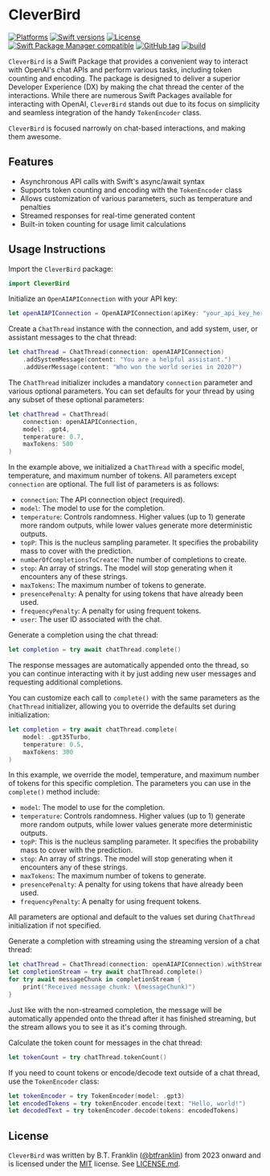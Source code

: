 # CleverBird

[![Platforms](https://img.shields.io/endpoint?url=https%3A%2F%2Fswiftpackageindex.com%2Fapi%2Fpackages%2Fbtfranklin%2FCleverBird%2Fbadge%3Ftype%3Dplatforms)](https://swiftpackageindex.com/btfranklin/CleverBird)
[![Swift versions](https://img.shields.io/endpoint?url=https%3A%2F%2Fswiftpackageindex.com%2Fapi%2Fpackages%2Fbtfranklin%2FCleverBird%2Fbadge%3Ftype%3Dswift-versions)](https://swiftpackageindex.com/btfranklin/CleverBird)
[![License](https://img.shields.io/badge/License-MIT-blue.svg)](https://github.com/btfranklin/CleverBird/blob/main/LICENSE)
[![Swift Package Manager compatible](https://img.shields.io/badge/SPM-compatible-brightgreen.svg?style=flat&colorA=28a745&&colorB=4E4E4E)](https://github.com/apple/swift-package-manager)
[![GitHub tag](https://img.shields.io/github/tag/btfranklin/CleverBird.svg)](https://github.com/btfranklin/CleverBird)
[![build](https://github.com/btfranklin/CleverBird/actions/workflows/build.yml/badge.svg)](https://github.com/btfranklin/CleverBird/actions/workflows/build.yml)

`CleverBird` is a Swift Package that provides a convenient way to interact with OpenAI's chat APIs and perform various tasks, including token counting and encoding. The package is designed to deliver a superior Developer Experience (DX) by making the chat thread the center of the interactions. While there are numerous Swift Packages available for interacting with OpenAI, `CleverBird` stands out due to its focus on simplicity and seamless integration of the handy `TokenEncoder` class. 

`CleverBird` is focused narrowly on chat-based interactions, and making them awesome.

## Features

- Asynchronous API calls with Swift's async/await syntax
- Supports token counting and encoding with the `TokenEncoder` class
- Allows customization of various parameters, such as temperature and penalties
- Streamed responses for real-time generated content
- Built-in token counting for usage limit calculations

## Usage Instructions

Import the `CleverBird` package:

```swift
import CleverBird
```

Initialize an `OpenAIAPIConnection` with your API key:

```swift
let openAIAPIConnection = OpenAIAPIConnection(apiKey: "your_api_key_here")
```

Create a `ChatThread` instance with the connection, and
add system, user, or assistant messages to the chat thread:

```swift
let chatThread = ChatThread(connection: openAIAPIConnection)
    .addSystemMessage(content: "You are a helpful assistant.")
    .addUserMessage(content: "Who won the world series in 2020?")
```

The `ChatThread` initializer includes a mandatory `connection` parameter and various optional parameters. You can set defaults for your thread by using any subset of these optional parameters:

```swift
let chatThread = ChatThread(
    connection: openAIAPIConnection, 
    model: .gpt4, 
    temperature: 0.7, 
    maxTokens: 500
)
```

In the example above, we initialized a `ChatThread` with a specific model, temperature, and maximum number of tokens. All parameters except `connection` are optional. The full list of parameters is as follows:

- `connection`: The API connection object (required).
- `model`: The model to use for the completion.
- `temperature`: Controls randomness. Higher values (up to 1) generate more random outputs, while lower values generate more deterministic outputs.
- `topP`: This is the nucleus sampling parameter. It specifies the probability mass to cover with the prediction.
- `numberOfCompletionsToCreate`: The number of completions to create.
- `stop`: An array of strings. The model will stop generating when it encounters any of these strings.
- `maxTokens`: The maximum number of tokens to generate.
- `presencePenalty`: A penalty for using tokens that have already been used.
- `frequencyPenalty`: A penalty for using frequent tokens.
- `user`: The user ID associated with the chat.

Generate a completion using the chat thread:

```swift
let completion = try await chatThread.complete()
```

The response messages are automatically appended onto the thread, so
you can continue interacting with it by just adding new user messages
and requesting additional completions.

You can customize each call to `complete()` with the same parameters as the `ChatThread` initializer, allowing you to override the defaults set during initialization:

```swift
let completion = try await chatThread.complete(
    model: .gpt35Turbo, 
    temperature: 0.5, 
    maxTokens: 300
)
```

In this example, we override the model, temperature, and maximum number of tokens for this specific completion. The parameters you can use in the `complete()` method include:

- `model`: The model to use for the completion.
- `temperature`: Controls randomness. Higher values (up to 1) generate more random outputs, while lower values generate more deterministic outputs.
- `topP`: This is the nucleus sampling parameter. It specifies the probability mass to cover with the prediction.
- `stop`: An array of strings. The model will stop generating when it encounters any of these strings.
- `maxTokens`: The maximum number of tokens to generate.
- `presencePenalty`: A penalty for using tokens that have already been used.
- `frequencyPenalty`: A penalty for using frequent tokens.

All parameters are optional and default to the values set during `ChatThread` initialization if not specified.

Generate a completion with streaming using the streaming version of a chat thread:

```swift
let chatThread = ChatThread(connection: openAIAPIConnection).withStreaming()
let completionStream = try await chatThread.complete()
for try await messageChunk in completionStream {
    print("Received message chunk: \(messageChunk)")
}
```

Just like with the non-streamed completion, the message will be automatically
appended onto the thread after it has finished streaming, but the stream
allows you to see it as it's coming through.

Calculate the token count for messages in the chat thread:

```swift
let tokenCount = try chatThread.tokenCount()
```

If you need to count tokens or encode/decode text outside of a chat thread,
use the `TokenEncoder` class:

```swift
let tokenEncoder = try TokenEncoder(model: .gpt3)
let encodedTokens = try tokenEncoder.encode(text: "Hello, world!")
let decodedText = try tokenEncoder.decode(tokens: encodedTokens)
```


## License

`CleverBird` was written by B.T. Franklin ([@btfranklin](https://github.com/btfranklin)) from 2023 onward and is licensed under the [MIT](https://opensource.org/licenses/MIT) license. See [LICENSE.md](LICENSE.md).
